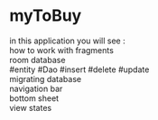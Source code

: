 # myToBuy 
in this application you will see : <br />
how to work with fragments <br />
room database<br />
#entity #Dao #insert #delete #update<br />
migrating database<br />
navigation bar<br />
bottom sheet<br />
view states
